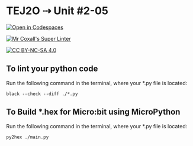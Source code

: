 # TEJ2O ⇢ Unit #2-05

[![Open in Codespaces](https://classroom.github.com/assets/launch-codespace-7f7980b617ed060a017424585567c406b6ee15c891e84e1186181d67ecf80aa0.svg)](https://classroom.github.com/open-in-codespaces?assignment_repo_id=12067135)

[![Mr Coxall's Super Linter](https://github.com/MTHS-TEJ2O-1-2023/<TEJ2O-Unit-2-05-ihor-chernyshev>/workflows/Mr%20Coxall's%20Super%20Linter/badge.svg)](https://github.com/MTHS-TEJ2O-1-2023/<TEJ2O-Unit-2-05-ihor-chernyshev>/actions)

[![CC BY-NC-SA 4.0](https://img.shields.io/badge/License-CC%20BY--NC--SA%204.0-blue.svg)](./LICENSE)


## To lint your python code

Run the following command in the terminal, where your *.py file is located:

```console
black --check --diff ./*.py
```
## To Build *.hex for Micro:bit using MicroPython

Run the following command in the terminal, where your *.py file is located:

``` bash
py2hex ./main.py
```
